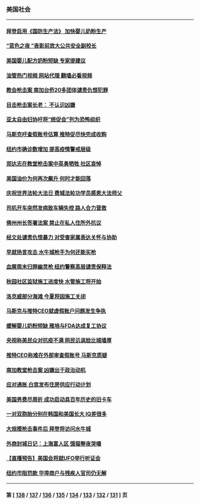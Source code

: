 ### 美国社会
---
#### [拜登启用《国防生产法》 加快婴儿奶粉生产](../../pages/ncid1078160/n13740929.md?05200445) 
#### [“蓝色之夜 ”表彰前宾大公共安全副校长](../../pages/ncid1078160/n13740900.md?05200445) 
#### [美国婴儿配方奶粉短缺 专家提建议](../../pages/ncid1078160/n13740483.md?05200445) 
#### [油管热门视频 网站代理 翻墙必看视频](http://209.222.30.114:81/youtube.html?05200445)
#### [教会枪击案 南加台侨20多团体谴责仇恨犯罪](../../pages/ncid1078160/n13740337.md?05200445) 
#### [目击枪击案长老： 不认识凶嫌](../../pages/ncid1078160/n13740280.md?05200445) 
#### [亚太自由妇协吁将“统促会”列为恐怖组织](../../pages/ncid1078160/n13740278.md?05200445) 
#### [马斯克吁查假账号估算 推特促尽快完成收购](../../pages/ncid1078160/n13739863.md?05200445) 
#### [纽约市确诊数增加 提高疫情警戒层级](../../pages/ncid1078160/n13739627.md?05200445) 
#### [郑达志在教堂枪击案中英勇牺牲 社区哀悼](../../pages/ncid1078160/n13739529.md?05200445) 
#### [美国油价为何再次飙升 何时才能回落](../../pages/ncid1078160/n13739319.md?05200445) 
#### [庆祝世界法轮大法日 费城法轮功学员感恩大法师父](../../pages/ncid1078160/n13739377.md?05200445) 
#### [司机开车突然发病致车辆失控 路人合力营救](../../pages/ncid1078160/n13739196.md?05200445) 
#### [佛州州长签署法案 禁止在私人住所外抗议](../../pages/ncid1078160/n13739301.md?05200445) 
#### [经文处谴责仇恨暴力 对受害家属表达关怀与协助](../../pages/ncid1078160/n13739310.md?05200445) 
#### [早就扬言攻击 水牛城枪手为何还能买枪](../../pages/ncid1078160/n13738938.md?05200445) 
#### [血腥周末归罪幽灵枪 纽约警察高层谴责保释法](../../pages/ncid1078160/n13738936.md?05200445) 
#### [秋园社区监狱施工进度快 水管施工将开始](../../pages/ncid1078160/n13738942.md?05200445) 
#### [洛克威部分海滩 今夏将因施工关闭](../../pages/ncid1078160/n13738957.md?05200445) 
#### [马斯克与推特CEO就虚假账户问题发生争执](../../pages/ncid1078160/n13738751.md?05200445) 
#### [缓解婴儿奶粉短缺 雅培与FDA达成复工协议](../../pages/ncid1078160/n13738755.md?05200445) 
#### [央视称美民众对抗疫不满 网民讥讽脸比城墙厚](../../pages/ncid1078160/n13738685.md?05200445) 
#### [推特CEO称难在外部审查假账号 马斯克质疑](../../pages/ncid1078160/n13738637.md?05200445) 
#### [南加教堂枪击案 凶嫌出于政治动机](../../pages/ncid1078160/n13738739.md?05200445) 
#### [应对通胀 白宫发布住房供应行动计划](../../pages/ncid1078160/n13738638.md?05200445) 
#### [美国男费尽周折 成功启动具百年历史的旧卡车](../../pages/ncid1078160/n13738244.md?05200445) 
#### [一对双胞胎分别在韩国和美国长大 IQ差很多](../../pages/ncid1078160/n13738567.md?05200445) 
#### [大规模枪击事件后 拜登将访问水牛城](../../pages/ncid1078160/n13738582.md?05200445) 
#### [外商封城日记：上海富人区 饿猫整夜哭嚎](../../pages/ncid1078160/n13738603.md?05200445) 
#### [【直播预告】美国会将就UFO举行听证会](../../pages/ncid1078160/n13737995.md?05200445) 
#### [纽约市阻罚款 华埠商户与残疾人官司仍无解](../../pages/ncid1078160/n13738145.md?05200445) 

---
#### 第 [ [138](./138.md?05200445) / [137](./137.md?05200445) / [136](./136.md?05200445) / [135](./135.md?05200445) / [134](./134.md?05200445) / [133](./133.md?05200445) / [132](./132.md?05200445) / [131](./131.md?05200445) ] 页
